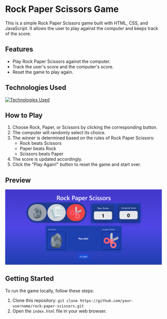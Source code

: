 # Rock Paper Scissors Game

This is a simple Rock Paper Scissors game built with HTML, CSS, and JavaScript. It allows the user to play against the computer and keeps track of the score.

## Features

- Play Rock Paper Scissors against the computer.
- Track the user's score and the computer's score.
- Reset the game to play again.

## Technologies Used

[![Technologies Used](https://skillicons.dev/icons?i=js,html,css,tailwind)](https://skillicons.dev)

## How to Play

1. Choose Rock, Paper, or Scissors by clicking the corresponding button.
2. The computer will randomly select its choice.
3. The winner is determined based on the rules of Rock Paper Scissors:
   - Rock beats Scissors
   - Paper beats Rock
   - Scissors beats Paper
4. The score is updated accordingly.
5. Click the "Play Again!" button to reset the game and start over.

## Preview

![Game Preview](./public/preview.png)

## Getting Started

To run the game locally, follow these steps:

1. Clone this repository: `git clone https://github.com/your-username/rock-paper-scissors.git`
2. Open the `index.html` file in your web browser.


